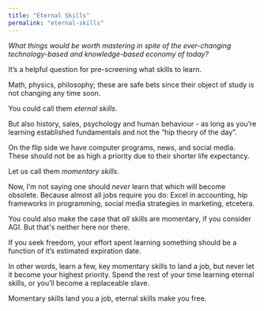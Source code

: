```yaml
---
title: "Eternal Skills"
permalink: "eternal-skills"
---
```


_What things would be worth mastering in spite of the ever-changing technology-based and knowledge-based economy of today?_

It’s a helpful question for pre-screening what skills to learn.

Math, physics, philosophy; these are safe bets since their object of study is not changing any time soon.

You could call them _eternal skills_.

But also history, sales, psychology and human behaviour - as long as you’re learning established fundamentals and not the “hip theory of the day”.

On the flip side we have computer programs, news, and social media. These should not be as high a priority due to their shorter life expectancy.

Let us call them _momentary skills_.

Now, I’m not saying one should _never_ learn that which will become obsolete. Because almost all jobs require you do: Excel in accounting, hip frameworks in programming, social media strategies in marketing, etcetera.

You could also make the case that _all_ skills are momentary, if you consider AGI. But that's neither here nor there.

If you seek freedom, your effort spent learning something should be a function of it’s estimated expiration date.

In other words, learn a few, key momentary skills to land a job, but never let it become your highest priority. Spend the rest of your time learning eternal skills, or you’ll become a replaceable slave.

Momentary skills land you a job, eternal skills make you free.
